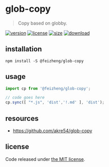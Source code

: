 # glob-copy
> Copy based on globby.

[![version][version-image]][version-url]
[![license][license-image]][license-url]
[![size][size-image]][size-url]
[![download][download-image]][download-url]

## installation
```shell
npm install -S @feizheng/glob-copy
```

## usage
```js
import cp from '@feizheng/glob-copy';

// code goes here
cp.sync([ "*.js", 'dist','!.md' ], 'dist');
```

## resources
- https://github.com/akre54/glob-copy

## license
Code released under [the MIT license](./LICENSE.txt).

[version-image]: https://img.shields.io/npm/v/@feizheng/glob-copy
[version-url]: https://npmjs.org/package/@feizheng/glob-copy

[license-image]: https://img.shields.io/npm/l/@feizheng/glob-copy
[license-url]: https://github.com/afeiship/glob-copy/blob/master/LICENSE.txt

[size-image]: https://img.shields.io/bundlephobia/minzip/@feizheng/glob-copy
[size-url]: https://github.com/afeiship/glob-copy/blob/master/dist/glob-copy.min.js

[download-image]: https://img.shields.io/npm/dm/@feizheng/glob-copy
[download-url]: https://www.npmjs.com/package/@feizheng/glob-copy
